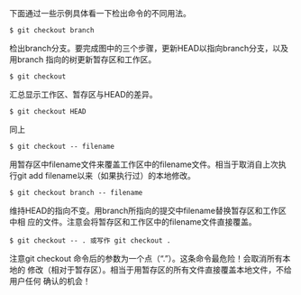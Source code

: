 下面通过一些示例具体看一下检出命令的不同用法。

    $ git checkout branch
    
检出branch分支。要完成图中的三个步骤，更新HEAD以指向branch分支，以及用branch  指向的树更新暂存区和工作区。

    $ git checkout
汇总显示工作区、暂存区与HEAD的差异。

    $ git checkout HEAD
    
同上

    $ git checkout -- filename
    
用暂存区中filename文件来覆盖工作区中的filename文件。相当于取消自上次执行git add filename以来（如果执行过）的本地修改。

    $ git checkout branch -- filename
    
维持HEAD的指向不变。用branch所指向的提交中filename替换暂存区和工作区中相   应的文件。注意会将暂存区和工作区中的filename文件直接覆盖。

    $ git checkout -- . 或写作 git checkout .
    
注意git checkout 命令后的参数为一个点（“.”）。这条命令最危险！会取消所有本地的  修改（相对于暂存区）。相当于用暂存区的所有文件直接覆盖本地文件，不给用户任何       确认的机会！
